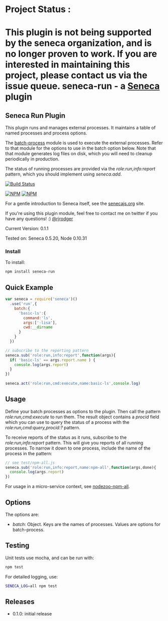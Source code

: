 # Project Status :
This plugin is not being supported by the seneca organization,  and is no longer proven to work.
If you are interested in maintaining this project, please contact us via the issue queue.
seneca-run - a [Seneca](http://senecajs.org) plugin
======================================================

## Seneca Run Plugin

This plugin runs and manages external processes. It maintains a table
of named processes and process options.

The [batch-process](http://github/rjrodger/batch-process) module is
used to execute the external processes. Refer to that module for the
options to use in the batch option below. Note that that module
generates log files on disk, which you will need to cleanup
periodically in production.

The status of running processes are provided via the
_role:run,info:report_ pattern, which you should implement using
_seneca.add_.

[![Build Status](https://travis-ci.org/rjrodger/seneca-run.png?branch=master)](https://travis-ci.org/rjrodger/seneca-run)

[![NPM](https://nodei.co/npm/seneca-run.png)](https://nodei.co/npm/seneca-run/)
[![NPM](https://nodei.co/npm-dl/seneca-run.png)](https://nodei.co/npm-dl/seneca-run/)

For a gentle introduction to Seneca itself, see the
[senecajs.org](http://senecajs.org) site.

If you're using this plugin module, feel free to contact me on twitter if you
have any questions! :) [@rjrodger](http://twitter.com/rjrodger)

Current Version: 0.1.1

Tested on: Seneca 0.5.20, Node 0.10.31


### Install

To install:

```sh
npm install seneca-run
```


## Quick Example

```js
var seneca = require('seneca')()
  .use('run',{
    batch:{
      'basic-ls':{
        command:'ls',
        args:['-lisa'],
        cwd:__dirname
      }
    }
  })

// subscribe to the reporting pattern
seneca.sub('role:run,info:report',function(args){
  if( 'basic-ls' == args.report.name ) {
    console.log(args.report)
  }
})
  
seneca.act('role:run,cmd:execute,name:basic-ls',console.log)
```



## Usage

Define your batch processes as options to the plugin. Then call the
pattern _role:run,cmd:execute_ to run them. The result object contains
a _procid_ field which you can use to query the status of a process
with the _role:run,cmd:query,procid:?_ pattern.

To receive reports of the status as it runs, subscribe to the
_role:run,info:report_ pattern. This will give you reports of all
running processes. To narrow it down to one process, include the name
of the process in the pattern:

```js
// see test/npm-all.js
seneca.sub('role:run,info:report,name:npm-all',function(args,done){
  console.log(args.report)
})
```

For usage in a micro-service context, see
[nodezoo-npm-all](http://github.com/rjrodger/nodezoo-npm-all).


## Options

The options are:
  
   * _batch_: Object. Keys are the names of processes. Values are options for batch-process.



## Testing

Unit tests use mocha, and can be run with:

```sh
npm test
```

For detailed logging, use:

```sh
SENECA_LOG=all npm test
```



## Releases

   * 0.1.0: initial release




